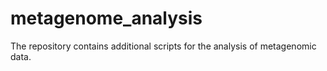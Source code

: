 # metagenome_analysis
The repository contains additional scripts for the analysis of metagenomic data.
